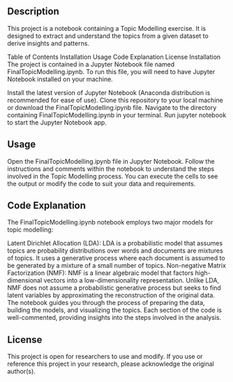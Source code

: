 ## Description
This project is a notebook containing a Topic Modelling exercise. It is designed to extract and understand the topics from a given dataset to derive insights and patterns.

Table of Contents
Installation
Usage
Code Explanation
License
Installation
The project is contained in a Jupyter Notebook file named FinalTopicModelling.ipynb. To run this file, you will need to have Jupyter Notebook installed on your machine.

Install the latest version of Jupyter Notebook (Anaconda distribution is recommended for ease of use).
Clone this repository to your local machine or download the FinalTopicModelling.ipynb file.
Navigate to the directory containing FinalTopicModelling.ipynb in your terminal.
Run jupyter notebook to start the Jupyter Notebook app.
## Usage
Open the FinalTopicModelling.ipynb file in Jupyter Notebook.
Follow the instructions and comments within the notebook to understand the steps involved in the Topic Modelling process.
You can execute the cells to see the output or modify the code to suit your data and requirements.
## Code Explanation
The FinalTopicModelling.ipynb notebook employs two major models for topic modelling:

Latent Dirichlet Allocation (LDA):
LDA is a probabilistic model that assumes topics are probability distributions over words and documents are mixtures of topics.
It uses a generative process where each document is assumed to be generated by a mixture of a small number of topics.
Non-negative Matrix Factorization (NMF):
NMF is a linear algebraic model that factors high-dimensional vectors into a low-dimensionality representation.
Unlike LDA, NMF does not assume a probabilistic generative process but seeks to find latent variables by approximating the reconstruction of the original data.
The notebook guides you through the process of preparing the data, building the models, and visualizing the topics. Each section of the code is well-commented, providing insights into the steps involved in the analysis.

## License
This project is open for researchers to use and modify. If you use or reference this project in your research, please acknowledge the original author(s).

